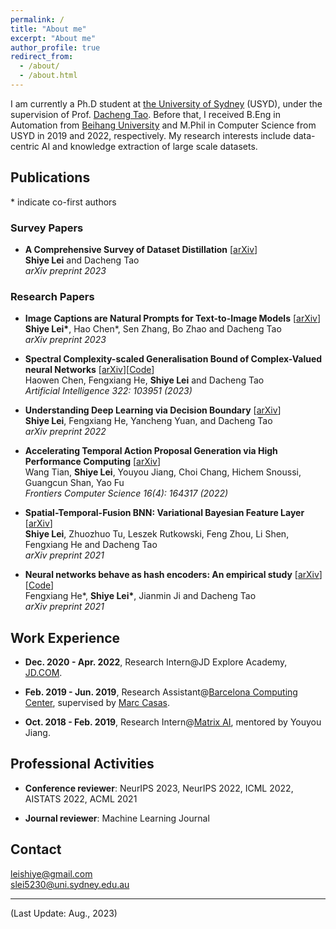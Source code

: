 ```yaml
---
permalink: /
title: "About me"
excerpt: "About me"
author_profile: true
redirect_from: 
  - /about/
  - /about.html
---
```


I am currently a Ph.D student at [the University of Sydney](https://www.sydney.edu.au/) (USYD), under the supervision of Prof. [Dacheng Tao](https://www.sydney.edu.au/engineering/about/our-people/academic-staff/dacheng-tao.html). Before that, I received B.Eng in Automation from [Beihang University](https://ev.buaa.edu.cn/) and M.Phil in Computer Science from USYD in 2019 and 2022, respectively. My research interests include data-centric AI and knowledge extraction of large scale datasets.



Publications
-----

\* indicate co-first authors

### Survey Papers
- **A Comprehensive Survey of Dataset Distillation** [[arXiv](https://arxiv.org/pdf/2301.05603.pdf)] \
  **Shiye Lei** and Dacheng Tao \
  *arXiv preprint 2023*

### Research Papers

- **Image Captions are Natural Prompts for Text-to-Image Models** [[arXiv](https://arxiv.org/pdf/2307.08526.pdf)] \
  **Shiye Lei\***, Hao Chen\*, Sen Zhang, Bo Zhao and Dacheng Tao \
  *arXiv preprint 2023*


  
- **Spectral Complexity-scaled Generalisation Bound of Complex-Valued neural Networks** [[arXiv](https://arxiv.org/pdf/2112.03467.pdf)][[Code](https://github.com/LeavesLei/cvnn_generalization)] \
  Haowen Chen, Fengxiang He, **Shiye Lei** and Dacheng Tao \
  *Artificial Intelligence 322: 103951 (2023)*

  
- **Understanding Deep Learning via Decision Boundary** [[arXiv](https://arxiv.org/pdf/2206.01515.pdf)] \
  **Shiye Lei**, Fengxiang He, Yancheng Yuan,  and Dacheng Tao \
  *arXiv preprint 2022*

- **Accelerating Temporal Action Proposal Generation via High Performance Computing** [[arXiv](https://arxiv.org/pdf/1906.06496.pdf)] \
  Wang Tian, **Shiye Lei**, Youyou Jiang, Choi Chang, Hichem Snoussi, Guangcun Shan, Yao Fu \
  *Frontiers Computer Science 16(4): 164317 (2022)*

- **Spatial-Temporal-Fusion BNN: Variational Bayesian Feature Layer** [[arXiv](https://arxiv.org/pdf/2112.06281.pdf)] \
  **Shiye Lei**, Zhuozhuo Tu, Leszek Rutkowski, Feng Zhou, Li Shen, Fengxiang He and Dacheng Tao \
  *arXiv preprint 2021*

- **Neural networks behave as hash encoders: An empirical study** [[arXiv](https://arxiv.org/pdf/2101.05490.pdf)][[Code](https://github.com/LeavesLei/activation-code)] \
  Fengxiang He\*, **Shiye Lei\***, Jianmin Ji and Dacheng Tao \
  *arXiv preprint 2021*


Work Experience
-----

- **Dec. 2020 - Apr. 2022**, Research Intern@JD Explore Academy, [JD.COM](https://corporate.jd.com/home).

- **Feb. 2019 - Jun. 2019**, Research Assistant@[Barcelona Computing Center](https://www.bsc.es/), supervised by [Marc Casas](https://www.bsc.es/casas-marc).

- **Oct. 2018 - Feb. 2019**, Research Intern@[Matrix AI](https://www.matrix.io/), mentored by Youyou Jiang.


Professional Activities
-----
- **Conference reviewer**: NeurIPS 2023, NeurIPS 2022, ICML 2022, AISTATS 2022, ACML 2021

- **Journal reviewer**: Machine Learning Journal


Contact
-----
[leishiye@gmail.com](mailto:leishiye@gmail.com)  
[slei5230@uni.sydney.edu.au](mailto:slei5230@uni.sydney.edu.au) 

---
(Last Update: Aug., 2023)

